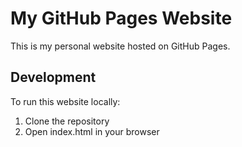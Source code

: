 # My GitHub Pages Website

This is my personal website hosted on GitHub Pages.

## Development

To run this website locally:
1. Clone the repository
2. Open index.html in your browser 
